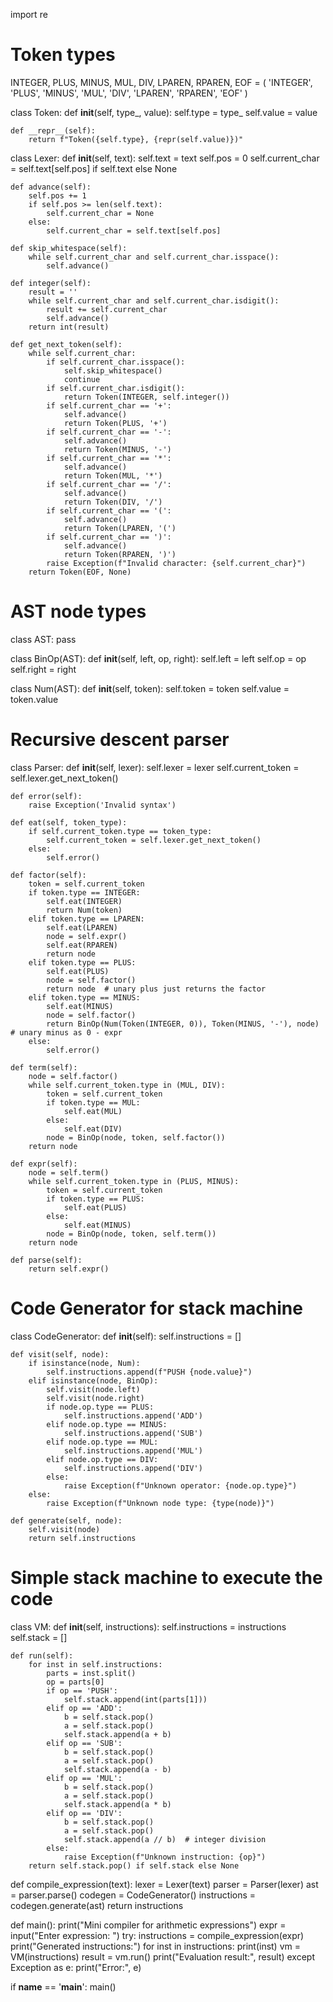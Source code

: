 import re

# Token types
INTEGER, PLUS, MINUS, MUL, DIV, LPAREN, RPAREN, EOF = (
    'INTEGER', 'PLUS', 'MINUS', 'MUL', 'DIV', 'LPAREN', 'RPAREN', 'EOF'
)


class Token:
    def __init__(self, type_, value):
        self.type = type_
        self.value = value

    def __repr__(self):
        return f"Token({self.type}, {repr(self.value)})"


class Lexer:
    def __init__(self, text):
        self.text = text
        self.pos = 0
        self.current_char = self.text[self.pos] if self.text else None

    def advance(self):
        self.pos += 1
        if self.pos >= len(self.text):
            self.current_char = None
        else:
            self.current_char = self.text[self.pos]

    def skip_whitespace(self):
        while self.current_char and self.current_char.isspace():
            self.advance()

    def integer(self):
        result = ''
        while self.current_char and self.current_char.isdigit():
            result += self.current_char
            self.advance()
        return int(result)

    def get_next_token(self):
        while self.current_char:
            if self.current_char.isspace():
                self.skip_whitespace()
                continue
            if self.current_char.isdigit():
                return Token(INTEGER, self.integer())
            if self.current_char == '+':
                self.advance()
                return Token(PLUS, '+')
            if self.current_char == '-':
                self.advance()
                return Token(MINUS, '-')
            if self.current_char == '*':
                self.advance()
                return Token(MUL, '*')
            if self.current_char == '/':
                self.advance()
                return Token(DIV, '/')
            if self.current_char == '(':
                self.advance()
                return Token(LPAREN, '(')
            if self.current_char == ')':
                self.advance()
                return Token(RPAREN, ')')
            raise Exception(f"Invalid character: {self.current_char}")
        return Token(EOF, None)


# AST node types
class AST:
    pass


class BinOp(AST):
    def __init__(self, left, op, right):
        self.left = left
        self.op = op
        self.right = right


class Num(AST):
    def __init__(self, token):
        self.token = token
        self.value = token.value


# Recursive descent parser
class Parser:
    def __init__(self, lexer):
        self.lexer = lexer
        self.current_token = self.lexer.get_next_token()

    def error(self):
        raise Exception('Invalid syntax')

    def eat(self, token_type):
        if self.current_token.type == token_type:
            self.current_token = self.lexer.get_next_token()
        else:
            self.error()

    def factor(self):
        token = self.current_token
        if token.type == INTEGER:
            self.eat(INTEGER)
            return Num(token)
        elif token.type == LPAREN:
            self.eat(LPAREN)
            node = self.expr()
            self.eat(RPAREN)
            return node
        elif token.type == PLUS:
            self.eat(PLUS)
            node = self.factor()
            return node  # unary plus just returns the factor
        elif token.type == MINUS:
            self.eat(MINUS)
            node = self.factor()
            return BinOp(Num(Token(INTEGER, 0)), Token(MINUS, '-'), node)  # unary minus as 0 - expr
        else:
            self.error()

    def term(self):
        node = self.factor()
        while self.current_token.type in (MUL, DIV):
            token = self.current_token
            if token.type == MUL:
                self.eat(MUL)
            else:
                self.eat(DIV)
            node = BinOp(node, token, self.factor())
        return node

    def expr(self):
        node = self.term()
        while self.current_token.type in (PLUS, MINUS):
            token = self.current_token
            if token.type == PLUS:
                self.eat(PLUS)
            else:
                self.eat(MINUS)
            node = BinOp(node, token, self.term())
        return node

    def parse(self):
        return self.expr()


# Code Generator for stack machine
class CodeGenerator:
    def __init__(self):
        self.instructions = []

    def visit(self, node):
        if isinstance(node, Num):
            self.instructions.append(f"PUSH {node.value}")
        elif isinstance(node, BinOp):
            self.visit(node.left)
            self.visit(node.right)
            if node.op.type == PLUS:
                self.instructions.append('ADD')
            elif node.op.type == MINUS:
                self.instructions.append('SUB')
            elif node.op.type == MUL:
                self.instructions.append('MUL')
            elif node.op.type == DIV:
                self.instructions.append('DIV')
            else:
                raise Exception(f"Unknown operator: {node.op.type}")
        else:
            raise Exception(f"Unknown node type: {type(node)}")

    def generate(self, node):
        self.visit(node)
        return self.instructions


# Simple stack machine to execute the code
class VM:
    def __init__(self, instructions):
        self.instructions = instructions
        self.stack = []

    def run(self):
        for inst in self.instructions:
            parts = inst.split()
            op = parts[0]
            if op == 'PUSH':
                self.stack.append(int(parts[1]))
            elif op == 'ADD':
                b = self.stack.pop()
                a = self.stack.pop()
                self.stack.append(a + b)
            elif op == 'SUB':
                b = self.stack.pop()
                a = self.stack.pop()
                self.stack.append(a - b)
            elif op == 'MUL':
                b = self.stack.pop()
                a = self.stack.pop()
                self.stack.append(a * b)
            elif op == 'DIV':
                b = self.stack.pop()
                a = self.stack.pop()
                self.stack.append(a // b)  # integer division
            else:
                raise Exception(f"Unknown instruction: {op}")
        return self.stack.pop() if self.stack else None


def compile_expression(text):
    lexer = Lexer(text)
    parser = Parser(lexer)
    ast = parser.parse()
    codegen = CodeGenerator()
    instructions = codegen.generate(ast)
    return instructions


def main():
    print("Mini compiler for arithmetic expressions")
    expr = input("Enter expression: ")
    try:
        instructions = compile_expression(expr)
        print("Generated instructions:")
        for inst in instructions:
            print(inst)
        vm = VM(instructions)
        result = vm.run()
        print("Evaluation result:", result)
    except Exception as e:
        print("Error:", e)


if __name__ == '__main__':
    main()

